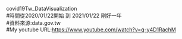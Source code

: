 covid19Tw_DataVisualization <br>
#時間從2020/01/22開始 到 2021/01/22 剛好一年 <br>
#資料來源:data.gov.tw <br>
#My youtube URL:https://www.youtube.com/watch?v=q-y4D1RachM <br>
